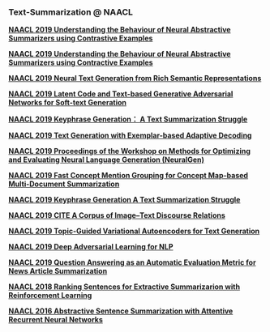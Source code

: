 ### Text-Summarization @ NAACL



**[NAACL 2019 Understanding the Behaviour of Neural Abstractive Summarizers using Contrastive Examples](https://www.aclweb.org/anthology/papers/N/N19/N19-1396/)**



**[NAACL 2019 Understanding the Behaviour of Neural Abstractive Summarizers using Contractive Examples](https://www.aclweb.org/anthology/N19-1396)**



**[NAACL 2019 Neural Text Generation from Rich Semantic Representations](https://www.aclweb.org/anthology/N19-1235)**



**[NAACL 2019 Latent Code and Text-based Generative Adversarial Networks for Soft-text Generation](https://www.aclweb.org/anthology/N19-1234)**



**[NAACL 2019 Keyphrase Generation： A Text Summarization Struggle](https://www.aclweb.org/anthology/N19-1070)**



**[NAACL 2019 Text Generation with Exemplar-based Adaptive Decoding](https://www.aclweb.org/anthology/N19-1263)**



**[NAACL 2019 Proceedings of the Workshop on Methods for Optimizing and Evaluating Neural Language Generation (NeuralGen)](https://www.aclweb.org/anthology/W19-2300)**



**[NAACL 2019 Fast Concept Mention Grouping for Concept Map-based Multi-Document Summarization](https://www.aclweb.org/anthology/N19-1074)**



**[NAACL 2019 Keyphrase Generation  A Text Summarization Struggle](https://www.aclweb.org/anthology/N19-1070)**



**[NAACL 2019 CITE A Corpus of Image–Text Discourse Relations](https://www.aclweb.org/anthology/N19-1056)**



**[NAACL 2019 Topic-Guided Variational Autoencoders for Text Generation](https://www.aclweb.org/anthology/papers/N/N19/N19-1015/)**



**[NAACL 2019 Deep Adversarial Learning for NLP](https://www.aclweb.org/anthology/N19-5001)**



**[NAACL 2019 Question Answering as an Automatic Evaluation Metric for News Article Summarization](https://www.aclweb.org/anthology/N19-1395)**



**[NAACL 2018 Ranking Sentences for Extractive Summarizarion with Reinforcement Learning](https://www.aclweb.org/anthology/N18-1158)**



**[NAACL 2016 Abstractive Sentence Summarization with Attentive Recurrent Neural Networks](https://www.aclweb.org/anthology/N16-1012)**

